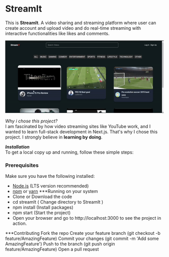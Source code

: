 # StreamIt

This is **StreamIt**. A video sharing and streaming platform where user can create account and upload video and do real-time streaming with interactive functionalities like likes and comments.

![StreamIt Demo](streamit.gif)

*Why i chose this project?*  
 I am fascinated by how video streaming sites like YouTube work, and I wanted to learn full-stack development in Next.js. That's why I chose this project. I strongly 
 believe in **learning by doing**.

 ***Installation***  
  To get a local copy up and running, follow these simple steps:  
  ### Prerequisites
   Make sure you have the following installed:
   - [Node.js](https://nodejs.org/) (LTS version recommended)
   - [npm](https://www.npmjs.com/) or [yarn](https://yarnpkg.com/)
  ***Running on your system 
   - Clone or Download the code
   - cd streamIt ( Change directory to StreamIt ) 
   - npm install (Install packages)
   - npm start (Start the project)
   - Open your browser and go to http://localhost:3000 to see the project in action.

  ***Contributing
   Fork the repo
   Create your feature branch (git checkout -b feature/AmazingFeature)
   Commit your changes (git commit -m 'Add some AmazingFeature')
   Push to the branch (git push origin feature/AmazingFeature)
   Open a pull request
  
 
